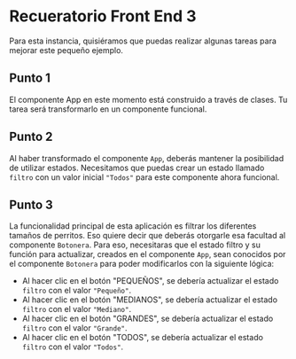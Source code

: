 # Recueratorio Front End 3

Para esta instancia, quisiéramos que puedas realizar algunas tareas para mejorar este pequeño ejemplo.

## Punto 1

El componente App en este momento está construido a través de clases. Tu tarea será transformarlo en un componente funcional.

## Punto 2

Al haber transformado el componente `App`, deberás mantener la posibilidad de utilizar estados. Necesitamos que puedas crear un estado llamado `filtro` con un valor inicial `"Todos"` para este componente ahora funcional.

## Punto 3

La funcionalidad principal de esta aplicación es filtrar los diferentes tamaños de perritos. Eso quiere decir que deberás otorgarle esa facultad al componente `Botonera`. Para eso, necesitaras que el estado filtro y su función para actualizar, creados en el componente `App`, sean conocidos por el componente `Botonera` para poder modificarlos con la siguiente lógica:

- Al hacer clic en el botón "PEQUEÑOS", se debería actualizar el estado `filtro` con el valor `"Pequeño"`.
- Al hacer clic en el botón "MEDIANOS", se debería actualizar el estado `filtro` con el valor `"Mediano"`.
- Al hacer clic en el botón "GRANDES", se debería actualizar el estado `filtro` con el valor `"Grande"`.
- Al hacer clic en el botón "TODOS", se debería actualizar el estado `filtro` con el valor `"Todos"`.